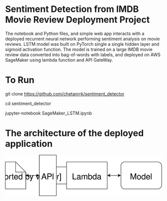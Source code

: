 # Sentiment Detection from IMDB Movie Review Deployment Project

The notebook and Python files, and simple web app interacts with a deployed recurrent neural network performing sentiment analysis on movie reviews. LSTM model was built on PyTorch single a single hidden layer and sigmoid activation function. The model is trained on a large IMDB movie review data converted into bag-of-words with labels, and  deployed on AWS SageMaker using lambda function and API GateWay.

# To Run
git clone https://github.com/chetanrrk/sentiment_detector

cd sentiment_detector

jupyter-notebook SageMaker_LSTM.ipynb

# The architecture of the deployed application

![alt text](https://github.com/chetanrrk/sentiment_detector/blob/main/Web_App_Diagram.svg?raw=true)
